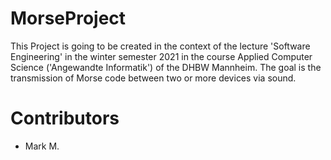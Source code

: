 # MorseProject

This Project is going to be created in the context of the lecture 'Software Engineering' in the winter semester 2021 in the course Applied Computer Science ('Angewandte Informatik') of the DHBW Mannheim.
The goal is the transmission of Morse code between two or more devices via sound.

# Contributors

- Mark M.
